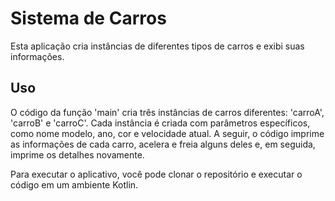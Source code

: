 # Sistema de Carros
Esta aplicação cria instâncias de diferentes tipos de carros e exibi suas informações.
## Uso 
O código da função 'main' cria três instâncias de carros diferentes: 'carroA', 'carroB' e 'carroC'. Cada instância é criada com parâmetros específicos, como nome modelo, ano, cor e velocidade atual. A seguir, o código imprime as informações de cada carro, acelera e freia alguns deles e, em seguida, imprime os detalhes novamente.

Para executar o aplicativo, você pode clonar o repositório e executar o código em um ambiente Kotlin.

